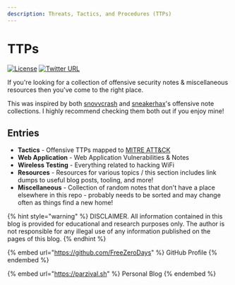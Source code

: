 ```yaml
---
description: Threats, Tactics, and Procedures (TTPs)
---
```


# TTPs

[![License](https://img.shields.io/badge/license-GPL3-lightgrey.svg)](https://www.gnu.org/licenses/gpl-3.0.en.html) [![Twitter URL](https://img.shields.io/twitter/follow/FreeZeroDays?label=FreeZeroDays%20%20%F0%9F%90%A6\&style=flat-square)](https://twitter.com/FreeZeroDays)

If you're looking for a collection of offensive security notes & miscellaneous resources then you've come to the right place.

This was inspired by both [snovvcrash](https://github.com/snovvcrash) and [sneakerhax](https://github.com/sneakerhax)'s offensive note collections. I highly recommend checking them both out if you enjoy mine!

## Entries

* **Tactics** - Offensive TTPs mapped to [MITRE ATT\&CK](https://attack.mitre.org/matrices/enterprise/)
* **Web Application** - Web Application Vulnerabilities & Notes
* **Wireless Testing** - Everything related to hacking WiFi
* **Resources** - Resources for various topics / this section includes link dumps to useful blog posts, tooling, and more!
* **Miscellaneous** - Collection of random notes that don't have a place elsewhere in this repo - probably needs to be sorted and may change often as things find a new home!

{% hint style="warning" %}
DISCLAIMER. All information contained in this blog is provided for educational and research purposes only. The author is not responsible for any illegal use of any information published on the pages of this blog.
{% endhint %}

{% embed url="https://github.com/FreeZeroDays" %}
GitHub Profile
{% endembed %}

{% embed url="https://parzival.sh" %}
Personal Blog&#x20;
{% endembed %}
